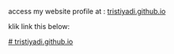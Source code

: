 access my website profile at : <a href="tristiyadi.github.io" target="_blank">tristiyadi.github.io</a>

klik link this below: 

<a href="tristiyadi.github.io" target="_blank"># tristiyadi.github.io</a>
